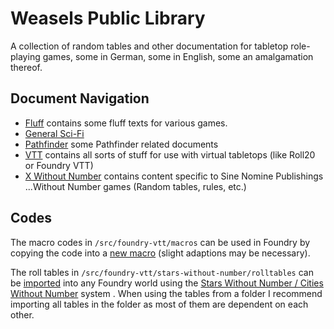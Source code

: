 # Weasels Public Library

A collection of random tables and other documentation for tabletop role-playing games, some in German, some in English, some an amalgamation thereof.

## Document Navigation

- [Fluff](./Fluff/fluff-index.md) contains some fluff texts for various games.
- [General Sci-Fi](./General%20Sci-Fi/scifi-index.md)
- [Pathfinder](./Pathfinder/pathfinder-index.md) some Pathfinder related documents
- [VTT](./VTT/vtt-index.md) contains all sorts of stuff for use with virtual tabletops (like Roll20 or Foundry VTT)
- [X Without Number](./X%20Without%20Number/x-without-number-index.md) contains content specific to Sine Nomine Publishings ...Without Number games (Random tables, rules, etc.)

## Codes

The macro codes in `/src/foundry-vtt/macros` can be used in Foundry by copying the code into a [new macro](https://foundryvtt.com/article/macros/) (slight adaptions may be necessary).

The roll tables in `/src/foundry-vtt/stars-without-number/rolltables` can be [imported](https://foundryvtt.com/article/roll-tables/) into any Foundry world using the [Stars Without Number / Cities Without Number](https://foundryvtt.com/packages/swnr) system . When using the tables from a folder I recommend importing all tables in the folder as most of them are dependent on each other.
